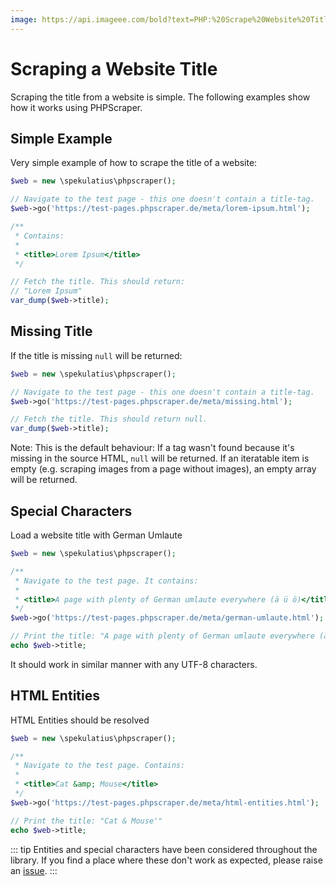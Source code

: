 ```yaml
---
image: https://api.imageee.com/bold?text=PHP:%20Scrape%20Website%20Title&bg_image=https://images.unsplash.com/photo-1542762933-ab3502717ce7
---
```


# Scraping a Website Title

Scraping the title from a website is simple. The following examples show how it works using PHPScraper.


## Simple Example

Very simple example of how to scrape the title of a website:

```PHP
$web = new \spekulatius\phpscraper();

// Navigate to the test page - this one doesn't contain a title-tag.
$web->go('https://test-pages.phpscraper.de/meta/lorem-ipsum.html');

/**
 * Contains:
 *
 * <title>Lorem Ipsum</title>
 */

// Fetch the title. This should return:
// "Lorem Ipsum"
var_dump($web->title);
```


## Missing Title

If the title is missing `null` will be returned:

```PHP
$web = new \spekulatius\phpscraper();

// Navigate to the test page - this one doesn't contain a title-tag.
$web->go('https://test-pages.phpscraper.de/meta/missing.html');

// Fetch the title. This should return null.
var_dump($web->title);
```

Note: This is the default behaviour: If a tag wasn't found because it's missing in the source HTML, `null` will be returned. If an iteratable item is empty (e.g. scraping images from a page without images), an empty array will be returned.


## Special Characters

Load a website title with German Umlaute

```PHP
$web = new \spekulatius\phpscraper();

/**
 * Navigate to the test page. It contains:
 *
 * <title>A page with plenty of German umlaute everywhere (ä ü ö)</title>
 */
$web->go('https://test-pages.phpscraper.de/meta/german-umlaute.html');

// Print the title: "A page with plenty of German umlaute everywhere (ä ü ö)"
echo $web->title;
```

It should work in similar manner with any UTF-8 characters.


## HTML Entities

HTML Entities should be resolved

```PHP
$web = new \spekulatius\phpscraper();

/**
 * Navigate to the test page. Contains:
 *
 * <title>Cat &amp; Mouse</title>
 */
$web->go('https://test-pages.phpscraper.de/meta/html-entities.html');

// Print the title: "Cat & Mouse'"
echo $web->title;
```

::: tip
Entities and special characters have been considered throughout the library. If you find a place where these don't work as expected, please raise an [issue](https://github.com/spekulatius/PHPScraper/issues).
:::
